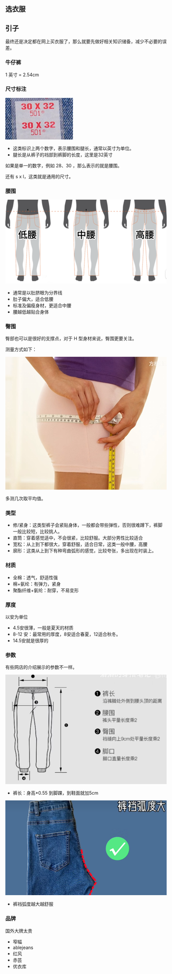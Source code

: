 ## 选衣服

## 引子
最终还是决定都在网上买衣服了，那么就要先做好相关知识储备，减少不必要的误差。

### 牛仔裤

1 英寸 = 2.54cm

### 尺寸标注

![img-1][ulr-local-1]

- 这类标识上两个数字，表示腰围和腿长，通常以英寸为单位。
- 腿长是从裤子的裆部到裤脚的长度，这里是32英寸


如果是单一的数字，例如 28、30 ，那么表示的就是腰围。

还有 s x l，这类就是通用的尺寸。

### 腰围

![img-2][ulr-local-2]

- 通常是以肚脐眼为分界线
- 肚子偏大，适合低腰
- 标准及偏瘦身材，更适合中腰
- 腰越低越贴合身体

### 臀围
臀部也可以是很好的支撑点，对于 H 型身材来说，臀围更要关注。

测量方式如下：

![img-5][ulr-local-5]

多测几次取平均值。 

### 类型
- 修/紧身：这类型裤子会紧贴身体，一般都会带些弹性，否则很难蹲下，裤脚一般比较短，比较挑人。
- 直筒：穿着感觉适中，不会很紧，比较舒服。大部分男性比较适合
- 宽松：从上到下都很大，穿着舒服，适合日常，这类一般中腰，高腰
- 廓形：这类从上到下有种弯曲弧形的感觉，比较夸张，多出现在时装上。

### 材质
- 全棉：透气，舒适性强
- 棉+氨纶：有弹力，紧身
- 聚酯纤维+氨纶：耐穿，不易变形

### 厚度
以安为单位
- 4.5安很薄，一般是夏天的材质
- 8-12 安：最常用的厚度，8安适合春夏，12适合秋冬。
- 14.5安就是很厚的


### 参数
有些网店的介绍展示的参数不一样。

![img-3][ulr-local-3]

- 裤长：身高*0.55 到脚踝，到鞋面就加5cm

![img-4][ulr-local-4]

- 裤裆弧度越大越舒服

### 品牌
国外大牌太贵
- 窄幅
- ablejeans
- 红风
- 赤芸
- 优衣库



[ulr-local-1]:./images/xyf-01.png
[ulr-local-2]:./images/xyf-02.png
[ulr-local-3]:./images/xyf-03.png
[ulr-local-4]:./images/xyf-04.png
[ulr-local-5]:./images/xyf-05.png